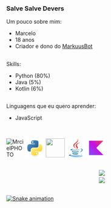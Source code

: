 ### Salve Salve Devers

Um pouco sobre mim:
- Marcelo
- 18 anos
- Criador e dono do <a href="github.com/MarkuusBot/MarkuusBot">MarkuusBot</a>

##

Skills:
- Python (80%)
- Java (5%)
- Kotlin (6%)

##

Linguagens que eu quero aprender:

- JavaScript


##

<div style="display: inline_block"><br>
  <img align="left" alt="MrcielPHOTO" height="50" width="50" src="https://cdn.discordapp.com/avatars/485801281621852175/63a336f5d4193598712aa7075912bd94.png?size=1024">
  <img src="https://raw.githubusercontent.com/devicons/devicon/master/icons/python/python-original.svg" width="50" height="50">
  <img src="https://cdn.jsdelivr.net/gh/devicons/devicon/icons/vscode/vscode-original.svg" height="50" width="50"/>
  <img src="https://raw.githubusercontent.com/devicons/devicon/master/icons/java/java-original.svg" height="50" width="50"/>
  <img src="https://raw.githubusercontent.com/devicons/devicon/master/icons/kotlin/kotlin-original.svg" height="50" width="50"/>
</div>

##

<div align="center">
  <a href="https://github.com/Y0oda">
  <img height="180em" src="https://github-readme-stats.vercel.app/api/top-langs/?username=marciel404&layout=compact&langs_count=7&theme=dracula"/></br>
  <img height="180em" src="https://github-readme-stats.vercel.app/api?username=marciel404&show_icons=true&theme=dracula&include_all_commits=true&count_private=true"/>
</div>

##

  ![Snake animation](https://github.com/Marciel404/Marciel404/blob/output/github-contribution-grid-snake.svg)
